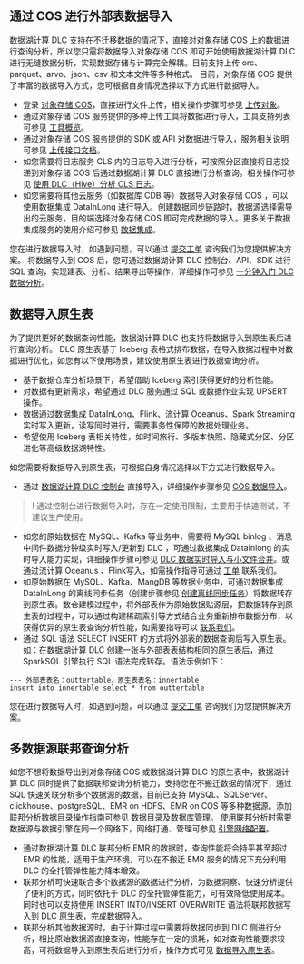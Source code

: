 ## 通过 COS 进行外部表数据导入
数据湖计算 DLC 支持在不迁移数据的情况下，直接对对象存储 COS 上的数据进行查询分析，所以您只需将数据导入对象存储 COS 即可开始使用数据湖计算 DLC 进行无缝数据分析，实现数据存储与计算完全解耦。目前支持上传 orc、parquet、arvo、json、csv 和文本文件等多种格式。
目前，对象存储 COS 提供了丰富的数据导入方式，您可根据自身情况选择以下方式进行数据导入。
- 登录 [对象存储 COS](https://console.cloud.tencent.com/cos)，直接进行文件上传，相关操作步骤可参见 [上传对象](https://cloud.tencent.com/document/product/436/13321)。
- 通过对象存储 COS 服务提供的多种上传工具将数据进行导入，工具支持列表可参见 [工具概览](https://cloud.tencent.com/document/product/436/6242)。
- 通过对象存储 COS 服务提供的 SDK 或 API 对数据进行导入，服务相关说明可参见 [上传接口文档](https://cloud.tencent.com/document/product/436/7749)。
- 如您需要将日志服务 CLS 内的日志导入进行分析，可按照分区直接将日志投递到对象存储 COS 后通过数据湖计算 DLC 直接进行分析查询。相关操作可参见 [使用 DLC（Hive）分析 CLS 日志](https://cloud.tencent.com/document/product/614/74783)。
- 如您需要将其他云服务（如数据库 CDB 等）数据导入对象存储 COS ，可以使用数据集成 DataInLong 进行导入。创建数据同步链路时，数据源选择需导出的云服务，目的端选择对象存储 COS 即可完成数据的导入。更多关于数据集成服务的使用介绍可参见 [数据集成](https://cloud.tencent.com/document/product/1580/73382)。

您在进行数据导入时，如遇到问题，可以通过 [提交工单](https://console.cloud.tencent.com/workorder/category) 咨询我们为您提供解决方案。
将数据导入到 COS 后，您可通过数据湖计算 DLC 控制台、API、SDK 进行 SQL 查询，实现建表、分析、结果导出等操作，详细操作可参见 [一分钟入门 DLC 数据分析](https://cloud.tencent.com/document/product/1342/72493)。

## 数据导入原生表[](id:数据代入原生表)
为了提供更好的数据查询性能，数据湖计算 DLC 也支持将数据导入到原生表后进行查询分析。 DLC 原生表基于 Iceberg 表格式排布数据，在导入数据过程中对数据进行优化，如您有以下使用场景，建议使用原生表进行数据查询分析。
- 基于数据仓库分析场景下，希望借助 Iceberg 索引获得更好的分析性能。
- 对数据有更新需求，希望通过 DLC 服务通过 SQL 或数据作业实现 UPSERT 操作。
- 数据通过数据集成 DataInLong、Flink、流计算 Oceanus、Spark Streaming 实时写入更新，读写同时进行，需要事务性保障的数据处理业务。
- 希望使用 Iceberg 表相关特性，如时间旅行、多版本快照、隐藏式分区、分区进化等高级数据湖特性。

如您需要将数据导入到原生表，可根据自身情况选择以下方式进行数据导入。
- 通过 [数据湖计算 DLC 控制台](https://console.cloud.tencent.com/dlc) 直接导入，详细操作步骤参见 [COS 数据导入](https://cloud.tencent.com/document/product/1342/71417)。
>! 通过控制台进行数据导入时，存在一定使用限制，主要用于快速测试，不建议生产使用。
- 如您的原始数据在 MySQL、Kafka 等业务中，需要将 MySQL binlog 、消息中间件数据分钟级实时写入/更新到 DLC ，可通过数据集成 DataInlong 的实时导入能力实现，详细操作步骤可参见 [DLC 数据实时导入与小文件合并](https://cloud.tencent.com/document/product/1580/81103)。或通过流计算 Oceanus 、Flink写入，如需操作指导可通过 [工单](https://console.cloud.tencent.com/workorder/category) 联系我们。
- 如原始数据在 MySQL、Kafka、MangDB 等数据业务中，可通过数据集成 DataInLong 的离线同步任务（创建步骤参见 [创建离线同步任务](https://cloud.tencent.com/document/product/1580/77357)）将数据转存到原生表。数仓建模过程中，将外部表作为原始数据贴源层，把数据转存到原生表的过程中，可以通过构建稀疏索引等方式结合业务重新排布数据分布，以获得优异的原生表查询分析性能，如需要指导可以 [联系我们](https://yehe.woa.com/document/doc-cn/product-article/1342/52137)。
- 通过 SQL 语法 SELECT INSERT 的方式将外部表的数据查询后写入原生表。如：在数据湖计算 DLC 创建一张与外部表表结构相同的原生表后，通过 SparkSQL 引擎执行 SQL 语法完成转存。语法示例如下：
```
--- 外部表表名：outtertable，原生表表名：innertable
insert into innertable select * from outtertable
```

您在进行数据导入时，如遇到问题，可以通过 [提交工单](https://console.cloud.tencent.com/workorder/category) 咨询我们为您提供解决方案。

## 多数据源联邦查询分析
如您不想将数据导出到对象存储 COS 或数据湖计算 DLC 的原生表中，数据湖计算 DLC 同时提供了数据联邦查询分析能力，支持您在不搬迁数据的情况下，通过 SQL 快速关联分析多个数据源的数据，目前已支持 MySQL、SQLServer、clickhouse、postgreSQL、EMR on HDFS、EMR on COS 等多种数据源。添加联邦分析数据目录操作指南可参见 [数据目录及数据库管理](https://cloud.tencent.com/document/product/1342/71246)。
使用联邦分析时需要数据源与数据引擎在同一个网络下，网络打通、管理可参见 [引擎网络配置](https://cloud.tencent.com/document/product/1342/80433)。
- 通过数据湖计算 DLC 联邦分析 EMR 的数据时，查询性能将会持平甚至超过 EMR 的性能，适用于生产环境，可以在不搬迁 EMR 服务的情况下充分利用 DLC 的全托管弹性能力降本增效。
- 联邦分析可快速联合多个数据源的数据进行分析，为数据洞察、快速分析提供了便利的方式，同时依托于 DLC 的全托管弹性能力，可有效降低使用成本。同时也可以支持使用 INSERT INTO/INSERT OVERWRITE 语法将联邦数据写入到 DLC 原生表，完成数据导入。
- 联邦分析其他数据源时，由于计算过程中需要将数据同步到 DLC 侧进行分析，相比原始数据源直接查询，性能存在一定的损耗，如对查询性能要求较高，可将数据导入到原生表后进行分析，操作方式可见 [数据导入原生表](#数据导入原生表)。

